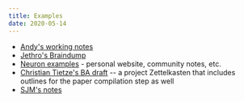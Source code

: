 ```yaml
---
title: Examples
date: 2020-05-14
---
```


- [Andy's working notes](https://notes.andymatuschak.org/About_these_notes)
- [Jethro's Braindump](https://braindump.jethro.dev/)
- [Neuron examples](https://neuron.srid.ca/2013101.html) - personal website, community notes, etc.
- [Christian Tietze's BA draft](https://github.com/Zettelkasten-Method/ba-zettelkasten-justice-for-hedgehogs) -- a project Zettelkasten that includes outlines for the paper compilation step as well
- [SJM's notes](https://notes.sjm.codes/)
